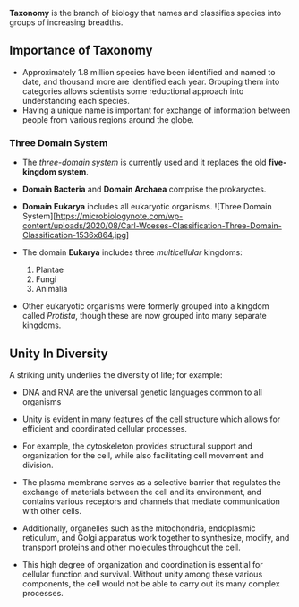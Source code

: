 **Taxonomy** is the branch of biology that names and classifies species into groups of increasing breadths.

## Importance of Taxonomy

- Approximately 1.8 million species have been identified and named to date, and thousand more are identified each year. Grouping them into categories allows scientists some reductional approach into understanding each species.
- Having a unique name is important for exchange of information between people from various regions around the globe.

### Three Domain System

- The *three-domain system* is currently used and it replaces the old **five-kingdom system**.
- **Domain Bacteria** and **Domain Archaea** comprise the prokaryotes.
- **Domain Eukarya** includes all eukaryotic organisms. ![Three Domain System][https://microbiologynote.com/wp-content/uploads/2020/08/Carl-Woeses-Classification-Three-Domain-Classification-1536x864.jpg]
- The domain **Eukarya** includes three *multicellular* kingdoms:
	1. Plantae
	2. Fungi
	3. Animalia

- Other eukaryotic organisms were formerly grouped into a kingdom called *Protista*, though these are now grouped into many separate kingdoms.

## Unity In Diversity

A striking unity underlies the diversity of life; for example:
- DNA and RNA are the universal genetic languages common to all organisms
- Unity is evident in many features of the cell structure which allows for efficient and coordinated cellular processes.

- For example, the cytoskeleton provides structural support and organization for the cell, while also facilitating cell movement and division.

- The plasma membrane serves as a selective barrier that regulates the exchange of materials between the cell and its environment, and contains various receptors and channels that mediate communication with other cells.

- Additionally, organelles such as the mitochondria, endoplasmic reticulum, and Golgi apparatus work together to synthesize, modify, and transport proteins and other molecules throughout the cell.

- This high degree of organization and coordination is essential for cellular function and survival. Without unity among these various components, the cell would not be able to carry out its many complex processes.